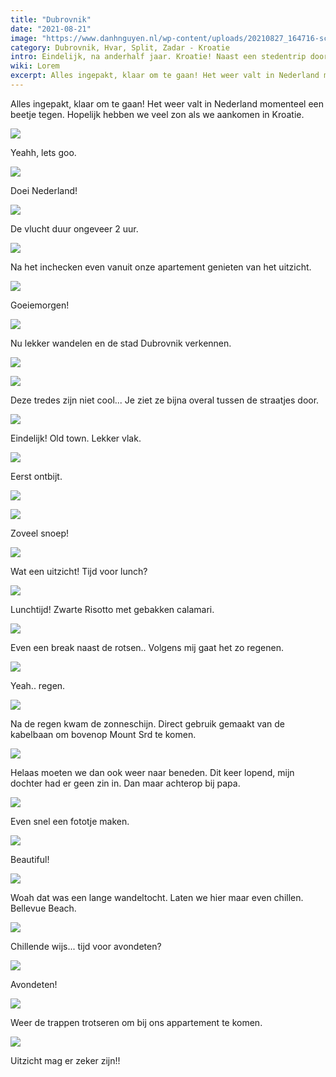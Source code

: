 ```yaml
---
title: "Dubrovnik"
date: "2021-08-21"
image: "https://www.danhnguyen.nl/wp-content/uploads/20210827_164716-scaled-e1631192411229.jpg"
category: Dubrovnik, Hvar, Split, Zadar - Kroatie
intro: Eindelijk, na anderhalf jaar. Kroatie! Naast een stedentrip door historische steden als Dubrovnik, een bezoek aan de natuurparken zoals de National Park Plitvice en lekker chillen aan de stranden aan de Adriatische Zee.
wiki: Lorem
excerpt: Alles ingepakt, klaar om te gaan! Het weer valt in Nederland momenteel een beetje tegen. Hopelijk hebben we veel zon als we aankomen in Kroatie.
---
```


Alles ingepakt, klaar om te gaan! Het weer valt in Nederland momenteel een beetje tegen. Hopelijk hebben we veel zon als we aankomen in Kroatie.

![](https://www.danhnguyen.nl/wp-content/uploads/IMG_9900-scaled-e1631193223255.jpg)

Yeahh, lets goo.

![](https://www.danhnguyen.nl/wp-content/uploads/20210826_174450-scaled-e1631192314805.jpg)

Doei Nederland!

![](https://www.danhnguyen.nl/wp-content/uploads/IMG_9917-scaled-e1631193643787.jpg)

De vlucht duur ongeveer 2 uur.

![](https://www.danhnguyen.nl/wp-content/uploads/20210826_215650-scaled-e1631192332182.jpg)

Na het inchecken even vanuit onze apartement genieten van het uitzicht.

![](https://www.danhnguyen.nl/wp-content/uploads/20210827_062813-scaled-e1631192341708.jpg)

Goeiemorgen!

![](https://www.danhnguyen.nl/wp-content/uploads/20210827_083841-scaled-e1631192347251.jpg)

Nu lekker wandelen en de stad Dubrovnik verkennen.

![](https://www.danhnguyen.nl/wp-content/uploads/IMG_9942-scaled-e1631193243718.jpg)

![](https://www.danhnguyen.nl/wp-content/uploads/20210827_084114-scaled-e1631192835153.jpg)

Deze tredes zijn niet cool... Je ziet ze bijna overal tussen de straatjes door.

![](https://www.danhnguyen.nl/wp-content/uploads/20210827_085555-scaled-e1631192368267.jpg)

Eindelijk! Old town. Lekker vlak.

![](https://www.danhnguyen.nl/wp-content/uploads/20210827_093116-scaled-e1631192372241.jpg)

Eerst ontbijt.

![](https://www.danhnguyen.nl/wp-content/uploads/IMG_9979-scaled-e1631193248568.jpg)

![](https://www.danhnguyen.nl/wp-content/uploads/IMG_0063-scaled-e1631193192273.jpg)

Zoveel snoep!

![](https://www.danhnguyen.nl/wp-content/uploads/20210827_103807-scaled-e1631192393196.jpg)

Wat een uitzicht! Tijd voor lunch?

![](https://www.danhnguyen.nl/wp-content/uploads/IMG_0055-scaled-e1631193184788.jpg)

Lunchtijd! Zwarte Risotto met gebakken calamari.

![](https://www.danhnguyen.nl/wp-content/uploads/20210827_111231-scaled-e1631192398795.jpg)

Even een break naast de rotsen.. Volgens mij gaat het zo regenen.

![](https://www.danhnguyen.nl/wp-content/uploads/20210827_120655-scaled-e1631192402188.jpg)

Yeah.. regen.

![](https://www.danhnguyen.nl/wp-content/uploads/20210827_143551-scaled-e1631192406891.jpg)

Na de regen kwam de zonneschijn. Direct gebruik gemaakt van de kabelbaan om bovenop Mount Srd te komen.

![](https://www.danhnguyen.nl/wp-content/uploads/IMG_0078-scaled-e1631193199866.jpg)

Helaas moeten we dan ook weer naar beneden. Dit keer lopend, mijn dochter had er geen zin in. Dan maar achterop bij papa.

![](https://www.danhnguyen.nl/wp-content/uploads/IMG_0086-scaled-e1631193204534.jpg)

Even snel een fototje maken.

![](https://www.danhnguyen.nl/wp-content/uploads/IMG_0100-scaled-e1631193210523.jpg)

Beautiful!

![](https://www.danhnguyen.nl/wp-content/uploads/20210827_164716-scaled-e1631192411229.jpg)

Woah dat was een lange wandeltocht. Laten we hier maar even chillen. Bellevue Beach.

![](https://www.danhnguyen.nl/wp-content/uploads/20210827_171235-scaled-e1631193107959.jpg)

Chillende wijs... tijd voor avondeten?

![](https://www.danhnguyen.nl/wp-content/uploads/20210828_114331-scaled-e1631193156716.jpg)

Avondeten!

![](https://www.danhnguyen.nl/wp-content/uploads/20210827_183204-scaled-e1631193145516.jpg)

Weer de trappen trotseren om bij ons appartement te komen.

![](https://www.danhnguyen.nl/wp-content/uploads/20210827_191713-scaled-e1631193151145.jpg)

Uitzicht mag er zeker zijn!!
